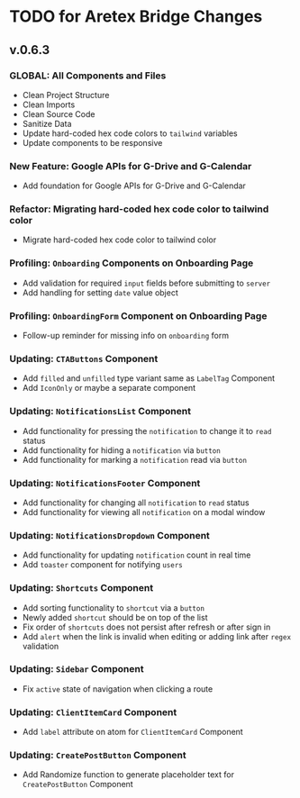 # TODO for Aretex Bridge Changes

## v.0.6.3

### GLOBAL: All Components and Files

* Clean Project Structure
* Clean Imports
* Clean Source Code
* Sanitize Data
* Update hard-coded hex code colors to `tailwind` variables
* Update components to be responsive

### New Feature: Google APIs for G-Drive and G-Calendar

* Add foundation for Google APIs for G-Drive and G-Calendar

### Refactor: Migrating hard-coded hex code color to tailwind color

* Migrate hard-coded hex code color to tailwind color

### Profiling: `Onboarding` Components on Onboarding Page

* Add validation for required `input` fields before submitting to `server`
* Add handling for setting `date` value object

### Profiling: `OnboardingForm` Component on Onboarding Page

* Follow-up reminder for missing info on `onboarding` form

### Updating: `CTAButtons` Component

* Add `filled` and `unfilled` type variant same as `LabelTag` Component
* Add `IconOnly` or maybe a separate component

### Updating: `NotificationsList` Component

* Add functionality for pressing the `notification` to change it to `read` status
* Add functionality for hiding a `notification` via `button`
* Add functionality for marking a `notification` read via `button`

### Updating: `NotificationsFooter` Component

* Add functionality for changing all `notification` to `read` status
* Add functionality for viewing all `notification` on a modal window

### Updating: `NotificationsDropdown` Component

* Add functionality for updating `notification` count in real time
* Add `toaster` component for notifying `users`

### Updating: `Shortcuts` Component

* Add sorting functionality to `shortcut` via a `button`
* Newly added `shortcut` should be on top of the list
* Fix order of `shortcuts` does not persist after refresh or after sign in
* Add `alert` when the link is invalid when editing or adding link after `regex` validation

### Updating: `Sidebar` Component

* Fix `active` state of navigation when clicking a route

### Updating: `ClientItemCard` Component

* Add `label` attribute on atom for `ClientItemCard` Component

### Updating: `CreatePostButton` Component

* Add Randomize function to generate placeholder text for `CreatePostButton` Component
